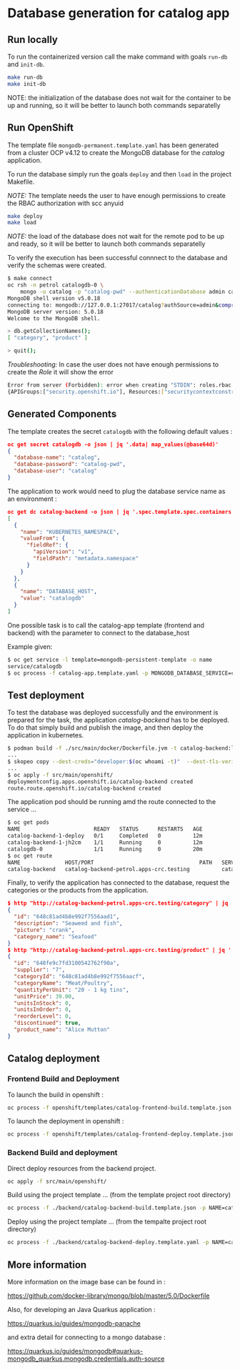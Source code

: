 # Database generation for catalog app

## Run locally

To run the containerized version call the make command with goals `run-db` and `init-db`.

```sh
make run-db
make init-db
```

NOTE: the initialization of the database does not wait for the container to be up and running, so it will be better to launch both commands separatelly

## Run OpenShift

The template file `mongodb-permanent.template.yaml` has been generated from a cluster OCP v4.12 to create the MongoDB database for the _catalog_ application.


To run the database simply run the goals `deploy` and then `load` in the project Makefile.

_NOTE:_ The template needs the user to have enough permissions to create the RBAC authorization with scc anyuid

```sh
make deploy
make load
```

_NOTE:_ the load of the database does not wait for the remote pod to be up and ready, so it will be better to launch both commands separatelly

To verify the execution has been successful connnect to the database and verify the schemas were created.

```sh
$ make connect
oc rsh -n petrol catalogdb-0 \
	mongo -u catalog -p "catalog-pwd" --authenticationDatabase admin catalog
MongoDB shell version v5.0.18
connecting to: mongodb://127.0.0.1:27017/catalog?authSource=admin&compressors=disabled&gssapiServiceName=mongodb
MongoDB server version: 5.0.18
Welcome to the MongoDB shell.

> db.getCollectionNames();
[ "category", "product" ]

> quit();
```

_Troubleshooting:_ In case the user does not have enough permissions to create the _Role_ it will show the error

```sh
Error from server (Forbidden): error when creating "STDIN": roles.rbac.authorization.k8s.io "catalogdb-scc-anyuid" is forbidden: user "developer" (groups=["system:authenticated:oauth" "system:authenticated"]) is attempting to grant RBAC permissions not currently held:
{APIGroups:["security.openshift.io"], Resources:["securitycontextconstraints"], ResourceNames:["anyuid"], Verbs:["use"]}
```


## Generated Components

The template creates the secret `catalogdb` with the following default values :

```json
oc get secret catalogdb -o json | jq '.data| map_values(@base64d)'
{
  "database-name": "catalog",
  "database-password": "catalog-pwd",
  "database-user": "catalog"
}
```

The application to work would need to plug the database service name as an environment :

```json
oc get dc catalog-backend -o json | jq '.spec.template.spec.containers[0].env'
[
  {
    "name": "KUBERNETES_NAMESPACE",
    "valueFrom": {
      "fieldRef": {
        "apiVersion": "v1",
        "fieldPath": "metadata.namespace"
      }
    }
  },
  {
    "name": "DATABASE_HOST",
    "value": "catalogdb"
  }
]
```

One possible task is to call the catalog-app template (frontend and backend) with the parameter to connect to the database_host

Example given:

```sh
$ oc get service -l template=mongodb-persistent-template -o name
service/catalogdb
$ oc process -f catalog-app.template.yaml -p MONGODB_DATABASE_SERVICE=catalogdb ...
```

## Test deployment

To test the database was deployed successfully and the environment is prepared for the task, the application _catalog-backend_ has to be deployed. To do that simply build and publish the image, and then deploy the application in kubernetes.

```sh
$ podman build -f ./src/main/docker/Dockerfile.jvm -t catalog-backend:latest .
...
$ skopeo copy --dest-creds="developer:$(oc whoami -t)"  --dest-tls-verify=false containers-storage:localhost/catalog-backend:latest docker://default-route-openshift-image-registry.apps-crc.testing/petrol/catalog-backend:latest
...
$ oc apply -f src/main/openshift/
deploymentconfig.apps.openshift.io/catalog-backend created
route.route.openshift.io/catalog-backend created
```

The application pod should be running amd the route connected to the service ...

```sh
$ oc get pods
NAME                       READY   STATUS      RESTARTS   AGE
catalog-backend-1-deploy   0/1     Completed   0          12m
catalog-backend-1-jh2cm    1/1     Running     0          12m
catalogdb-0                1/1     Running     0          20m
$ oc get route
NAME              HOST/PORT                                 PATH   SERVICES          PORT   TERMINATION   WILDCARD
catalog-backend   catalog-backend-petrol.apps-crc.testing          catalog-backend   8080                 None
```

Finally, to verify the application has connected to the database, request the categories or the products from the application.

```json
$ http "http://catalog-backend-petrol.apps-crc.testing/category" | jq '.[-1]'
{
  "id": "648c81ad4b8e992f7556aad1",
  "description": "Seaweed and fish",
  "picture": "crank",
  "category_name": "Seafood"
}
$ http "http://catalog-backend-petrol.apps-crc.testing/product" | jq '.[0]'
{
  "id": "648fe9c7fd3100542762f90a",
  "supplier": "7",
  "categoryId": "648c81ad4b8e992f7556aacf",
  "categoryName": "Meat/Poultry",
  "quantityPerUnit": "20 - 1 kg tins",
  "unitPrice": 39.00,
  "unitsInStock": 0,
  "unitsInOrder": 0,
  "reorderLevel": 0,
  "discontinued": true,
  "product_name": "Alice Mutton"
}
```

## Catalog deployment

### Frontend Build and Deployment

To launch the build in openshift :

```sh
oc process -f openshift/templates/catalog-frontend-build.template.json -p NAME=catalog-frontend -p "SOURCE_REPOSITORY_URL=http://repo2.example.com:5000/finesmart/catalog-frontend"  -p "APPLICATION_SERVICE=http://catalog-backend-petrol.apps-crc.testing/" -p "NPM_MIRROR=http://nexus2.example.com:8081/repository/npm-repo/" -p "SOURCE_USERNAME=git-ci" -p "SOURCE_PASSWORD=git-pass" |oc apply -n petrol -f -
```

To launch the deployment in openshift :

```sh
oc process -f openshift/templates/catalog-frontend-deploy.template.json -p NAME=catalog-frontend  | oc apply -f -
```

### Backend Build and deployment

Direct deploy resources from the backend project.

```sh
oc apply -f src/main/openshift/
```

Build using the project template ... (from the template project root directory)

```sh
oc process -f ./backend/catalog-backend-build.template.json -p NAME=catalog-backend -p "SOURCE_REPOSITORY_URL=http://repo2.example.com:5000/finesmart/catalog-backend"  -p "MAVEN_REPO=http://nexus2.example.com:8081/repository/maven-public/" -p "SOURCE_USERNAME=git-ci" -p "SOURCE_PASSWORD=git-pass" |oc apply -n petrol -f -
```

Deploy using the project template ... (from the tempalte project root directory)

```sh
oc process -f ./backend/catalog-backend-deploy.template.yaml -p NAME=catalog-backend -p "APPLICATION_UI=http://catalog-frontend-petrol.apps-crc.testing" |oc apply -n petrol -f -
```


## More information

More information on the image base can be found in :

https://github.com/docker-library/mongo/blob/master/5.0/Dockerfile


Also, for developing an Java Quarkus application :

https://quarkus.io/guides/mongodb-panache

and extra detail for connecting to a mongo database :

https://quarkus.io/guides/mongodb#quarkus-mongodb_quarkus.mongodb.credentials.auth-source

